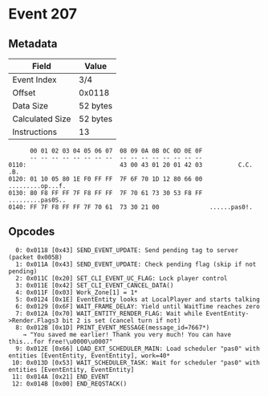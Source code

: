 # Event 207

## Metadata

| Field           | Value    |
|-----------------|----------|
| Event Index     | 3/4      |
| Offset          | 0x0118   |
| Data Size       | 52 bytes |
| Calculated Size | 52 bytes |
| Instructions    | 13       |

```
      00 01 02 03 04 05 06 07  08 09 0A 0B 0C 0D 0E 0F
      -- -- -- -- -- -- -- --  -- -- -- -- -- -- -- --
0110:                          43 00 43 01 20 01 42 03          C.C. .B.
0120: 01 10 05 80 1E F0 FF FF  7F 6F 70 1D 12 80 66 00  .........op...f.
0130: 80 F8 FF FF 7F F8 FF FF  7F 70 61 73 30 53 F8 FF  .........pas0S..
0140: FF 7F F8 FF FF 7F 70 61  73 30 21 00              ......pas0!.    
```

## Opcodes

```
  0: 0x0118 [0x43] SEND_EVENT_UPDATE: Send pending tag to server (packet 0x005B)
  1: 0x011A [0x43] SEND_EVENT_UPDATE: Check pending flag (skip if not pending)
  2: 0x011C [0x20] SET_CLI_EVENT_UC_FLAG: Lock player control
  3: 0x011E [0x42] SET_CLI_EVENT_CANCEL_DATA()
  4: 0x011F [0x03] Work_Zone[1] = 1*
  5: 0x0124 [0x1E] EventEntity looks at LocalPlayer and starts talking
  6: 0x0129 [0x6F] WAIT_FRAME_DELAY: Yield until WaitTime reaches zero
  7: 0x012A [0x70] WAIT_ENTITY_RENDER_FLAG: Wait while EventEntity->Render.Flags3 bit 2 is set (cancel turn if not)
  8: 0x012B [0x1D] PRINT_EVENT_MESSAGE(message_id=7667*)
    → "You saved me earlier! Thank you very much! You can have this...for free!\u0000\u0007"
  9: 0x012E [0x66] LOAD_EXT_SCHEDULER_MAIN: Load scheduler "pas0" with entities [EventEntity, EventEntity], work=40*
 10: 0x013D [0x53] WAIT_SCHEDULER_TASK: Wait for scheduler "pas0" with entities [EventEntity, EventEntity]
 11: 0x014A [0x21] END_EVENT
 12: 0x014B [0x00] END_REQSTACK()
```
